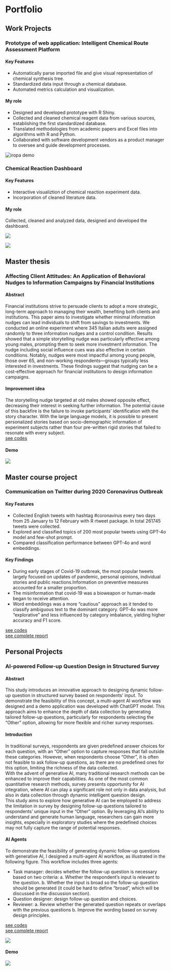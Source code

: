 # Portfolio
## Work Projects
### Prototype of web application: Intelligent Chemical Route Assessment Platform
#### Key Features 
- Automatically parse imported file and give visual representation of chemical synthesis tree.
- Standardized data input through a chemical database.
- Automated metrics calculation and visualization.

#### My role
- Designed and developed prototype with R Shiny.
- Collected and cleaned chemical reagent data from various sources, establishing the first standardized database.
- Translated methodologies from academic papers and Excel files into algorithms with R and Python.
- Collaborated with software development vendors as a product manager to oversee and guide development processes.

![iropa demo](images/iropa.png)
  
### Chemical Reaction Dashboard
#### Key Features 
- Interactive visualiztion of chemical reaction experiment data.
- Incorporation of cleaned literature data.

#### My role
Collected, cleaned and analyzed data, designed and developed the dashboard. 

![](images/dashboard1.png)

![](images/dashboard2.png)

## Master thesis
### Affecting Client Attitudes: An Application of Behavioral Nudges to Information Campaigns by Financial Institutions
#### Abstract
Financial institutions strive to persuade clients to adopt a more strategic, long-term approach to managing their wealth, benefiting both clients and institutions. This paper aims to investigate whether minimal information nudges can lead individuals to shift from savings to investments. We conducted an online experiment where 345 Italian adults were assigned randomly to three information nudges and a control condition. Results showed that a simple storytelling nudge was particularly effective among young males, prompting them to seek more investment information. The nudge including social influence cues was also effective in certain conditions. Notably, nudges were most impactful among young people, those over 65, and non-working respondents—groups typically less interested in investments. These findings suggest that nudging can be a cost-effective approach for financial institutions to design information campaigns.    
#### Improvement idea
The storytelling nudge targeted at old males showed opposite effect, decreasing their interest in seeking further information. The potential cause of this backfire is the failure to invoke participants’ identification with the story character. With the large language models, it is possible to present personalized stories based on socio-demographic information of experiment subjects rather than four pre-written rigid stories that failed to resonate with every subject.   
[see codes](https://github.com/claudiatang95/storynudge)
#### Demo
![](images/app_demo.gif)

## Master course project
### Communication on Twitter during 2020 Coronavirus Outbreak
#### Key Features 
- Collected English tweets with hashtag #coronavirus every two days from 25 January to 12 February with R rtweet package. In total 261745 tweets were collected.
- Explored and classified topics of 200 most popular tweets using GPT-4o model and few-shot prompt.
- Compared classification performance between GPT-4o and word embeddings.

#### Key Findings
- During early stages of Covid-19 outbreak, the most popular tweets largely focused on updates of pandemic, personal opinions, individual stories and public reactions.Information on preventive measures accounted for a smaller proportion.
- The misinformation that covid-19 was a bioweapon or human-made began to receive attention.
- Word embeddings was a more “cautious” approach as it tended to classify ambiguous text to the dominant category. GPT-4o was more “explorative” and less influenced by category imbalance, yielding higher accuracy and F1 score.

[see codes](https://github.com/claudiatang95/Twitter_Coronavirus/tree/master/classification_2024)      
[see complete report](https://drive.google.com/file/d/1VhSvPv0uvM2gdfdG5rynnqf3b66IfAdU/view?usp=share_link)


## Personal Projects
### AI-powered Follow-up Question Design in Structured Survey
#### Abstract
This study introduces an innovative approach to designing dynamic follow-up question in structured survey based on respondents’ input. To demonstrate the feasibility of this concept, a multi-agent AI workflow was designed and a demo application was developed with ChatGPT model. This approach aims to enhance the depth of data collection by generating tailored follow-up questions, particularly for respondents selecting the “Other” option, allowing for more flexible and richer survey responses.    
#### Introduction
In traditional surveys, respondents are given predefined answer choices for each question, with an “Other” option to capture responses that fall outside these categories. However, when respondents choose “Other”, it is often not feasible to ask follow-up questions, as there are no predefined ones for this option, limiting the richness of the data collected.    
With the advent of generative AI, many traditional research methods can be enhanced to improve their capabilities. As one of the most common quantitative research methods, survey presents opportunity for AI integration, where AI can play a significant role not only in data analysis, but also in data collection through dynamic intelligent question design.    
This study aims to explore how generative AI can be employed to address the limitation in survey by designing follow-up questions tailored to respondents’ unique input in the “Other” option. By leveraging AI’s ability to understand and generate human language, researchers can gain more insights, especially in exploratory studies where the predefined choices may not fully capture the range of potential responses.  

#### AI Agents
To demonstrate the feasibility of generating dynamic follow-up questions with generative AI, I designed a multi-agent AI workflow, as illustrated in the following figure. This workflow includes three agents:      
- Task manager: decides whether the follow-up question is necessary based on two criteria: a. Whether the respondent’s input is relevant to the question. b. Whether the input is broad so the follow-up question should be generated (it could be hard to define “broad”, which will be discussed in the discussion section).
- Question designer: design follow-up question and choices.
- Reviewer: a. Review whether the generated question repeats or overlaps with the previous questions b. Improve the wording based on survey design principles.

[see codes](https://github.com/claudiatang95/isurvey)          
[see complete report](https://drive.google.com/file/d/1CN1L7eKnIOe_yNsewZDVrgrO2Edhjgvh/view?usp=share_link)


![](images/isurvey.png)  
#### Demo
![](images/isurvey.gif)







